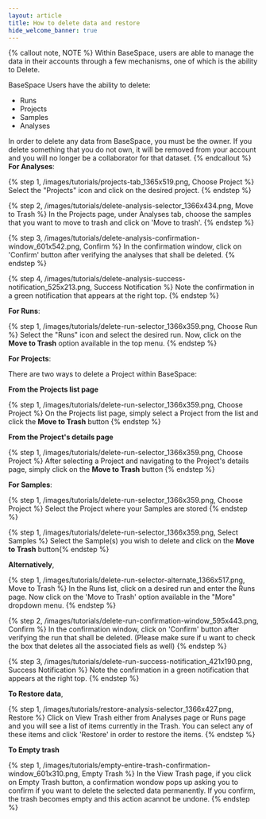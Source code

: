 ```yaml
---
layout: article
title: How to delete data and restore 
hide_welcome_banner: true
---
```


{% callout note, NOTE %}
Within BaseSpace, users are able to manage the data in their accounts through a few mechanisms, one of which is the ability to Delete.

BaseSpace Users have the ability to delete:

- Runs
- Projects
- Samples
- Analyses

In order to delete any data from BaseSpace, you must be the owner.  If you delete something that you do not own, it will be removed from your account and you will no longer be a collaborator for that dataset.
{% endcallout %}
<br />
**For Analyses**:

{% step 1, /images/tutorials/projects-tab_1365x519.png, Choose Project %}
Select the "Projects" icon and click on the desired project. 
{% endstep %}

{% step 2, /images/tutorials/delete-analysis-selector_1366x434.png, Move to Trash %}
In the Projects page, under Analyses tab, choose the samples that you want to move to trash and click on 'Move to trash'.
{% endstep %}

{% step 3, /images/tutorials/delete-analysis-confirmation-window_601x542.png, Confirm %}
In the confirmation window, click on 'Confirm' button after verifying the analyses that shall be deleted.
{% endstep %}

{% step 4, /images/tutorials/delete-analysis-success-notification_525x213.png, Success Notification %}
Note the confirmation in a green notification that appears at the right top.
{% endstep %}

**For Runs**:

{% step 1, /images/tutorials/delete-run-selector_1366x359.png, Choose Run %}
Select the "Runs" icon and select the desired run. Now, click on the **Move to Trash** option available in the top menu.
{% endstep %}

**For Projects**:

There are two ways to delete a Project within BaseSpace:

**From the Projects list page**

{% step 1, /images/tutorials/delete-run-selector_1366x359.png, Choose Project %}
On the Projects list page, simply select a Project from the list and click the **Move to Trash** button
{% endstep %}

**From the Project's details page**

{% step 1, /images/tutorials/delete-run-selector_1366x359.png, Choose Project %}
After selecting a Project and navigating to the Project's details page, simply click on the **Move to Trash** button
{% endstep %}

**For Samples**:

{% step 1, /images/tutorials/delete-run-selector_1366x359.png, Choose Project %}
Select the Project where your Samples are stored
{% endstep %}

{% step 1, /images/tutorials/delete-run-selector_1366x359.png, Select Samples %}
Select the Sample(s) you wish to delete and click on the **Move to Trash** button{% endstep %}

**Alternatively**,

{% step 1, /images/tutorials/delete-run-selector-alternate_1366x517.png, Move to Trash %}
In the Runs list, click on a desired run and enter the Runs page. Now click on the 'Move to Trash' option available in the "More" dropdown menu.
{% endstep %}

{% step 2, /images/tutorials/delete-run-confirmation-window_595x443.png, Confirm %}
In the confirmation window, click on 'Confirm' button after verifying the run that shall be deleted. (Please make sure if u want to check the box that deletes all the associated fiels as well)
{% endstep %}

{% step 3, /images/tutorials/delete-run-success-notification_421x190.png, Success Notification %}
Note the confirmation in a green notification that appears at the right top.
{% endstep %}

**To Restore data**,

{% step 1, /images/tutorials/restore-analysis-selector_1366x427.png, Restore %}
Click on View Trash either from Analyses page or Runs page and you will see a list of items currently in the Trash. You can select any of these items and click 'Restore' in order to restore the items.
{% endstep %}

**To Empty trash**

{% step 1, /images/tutorials/empty-entire-trash-confirmation-window_601x310.png, Empty Trash %}
In the View Trash page, if you click on Empty Trash button, a confirmation wondow pops up asking you to confirm if you want to delete the selected data permanently. If you confirm, the trash becomes empty and this action acannot be undone.
{% endstep %}

